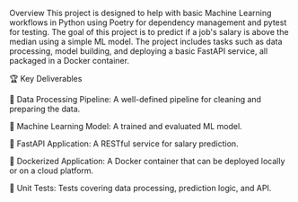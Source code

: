 Overview
This project is designed to help with basic Machine Learning workflows in Python using Poetry for dependency management and pytest for testing. The goal of this project is to predict if a job's salary is above the median using a simple ML model. The project includes tasks such as data processing, model building, and deploying a basic FastAPI service, all packaged in a Docker container.

🏆 Key Deliverables

🧹 Data Processing Pipeline: A well-defined pipeline for cleaning and preparing the data.

🧠 Machine Learning Model: A trained and evaluated ML model.

🔌 FastAPI Application: A RESTful service for salary prediction.

🐳 Dockerized Application: A Docker container that can be deployed locally or on a cloud platform.

🧪 Unit Tests: Tests covering data processing, prediction logic, and API.
